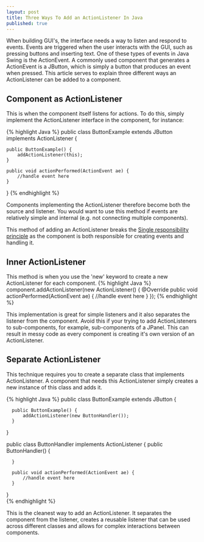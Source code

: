 ```yaml
---
layout: post
title: Three Ways To Add an ActionListener In Java
published: true
---
```


When building GUI's, the interface needs a way to listen and respond to events. Events are triggered when the user interacts with the GUI, such as pressing buttons and inserting text.
One of these types of events in Java Swing is the ActionEvent. A commonly used component that generates a ActionEvent is a JButton, which is simply a button that produces an event when pressed. This article serves to explain three different ways an ActionListener can be added to a component.

## Component as ActionListener
This is when the component itself listens for actions. To do this, simply implement the ActionListener interface in the component, for instance:

{% highlight Java %}
public class ButtonExample extends JButton implements ActionListener {

    public ButtonExample() {
        addActionListener(this);
    }

    public void actionPerformed(ActionEvent ae) {
        //handle event here
    }

}
{% endhighlight %}

Components implementing the ActionListener therefore become both the source and listener. You would want to use this method if events are relatively simple and internal (e.g. not connecting multiple components). 

This method of adding an ActionListener breaks the [Single responsibility principle](https://en.wikipedia.org/wiki/Single_responsibility_principle) as the component is both responsible for creating events and handling it.

## Inner ActionListener
This method is when you use the 'new' keyword to
create a new ActionListener for each component. 
{% highlight Java %}
component.addActionListener(new ActionListener() {
        @Override
        public void actionPerformed(ActionEvent ae) {
            //handle event here
        }
});
{% endhighlight %}

This implementation is great for simple listeners and it also separates the listener from the component. Avoid this if your trying to add ActionListeners to sub-components, for example, sub-components of a JPanel. This can result in messy code as every component is creating it's own version of an ActionListener. 


## Separate ActionListener
This technique requires you to create a separate class that implements ActionListener. A component that needs this ActionListener simply creates a new instance of this class and adds it. 

{% highlight Java %}
public class ButtonExample extends JButton {
  
      public ButtonExample() {
          addActionListener(new ButtonHandler());
      }   
}
  
public class ButtonHandler implements ActionListener {
      public ButtonHandler() {
  
  	  }   

      public void actionPerformed(ActionEvent ae) {
          //handle event here
      }   
}   
{% endhighlight %}

This is the cleanest way to add an ActionListener. It separates the component from the listener,  creates a reusable listener that can be used across different classes and allows for complex interactions between components. 

